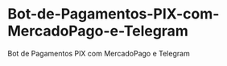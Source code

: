 # Bot-de-Pagamentos-PIX-com-MercadoPago-e-Telegram
Bot de Pagamentos PIX com MercadoPago e Telegram
